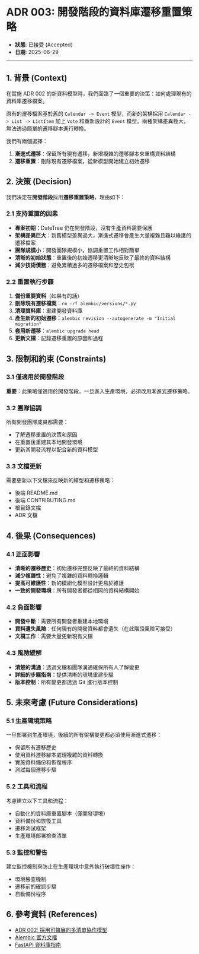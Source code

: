 # ADR 003: 開發階段的資料庫遷移重置策略

- **狀態**: 已接受 (Accepted)
- **日期**: 2025-06-29

---

## 1. 背景 (Context)

在實施 ADR 002 的新資料模型時，我們面臨了一個重要的決策：如何處理現有的資料庫遷移檔案。

原有的遷移檔案基於舊的 `Calendar -> Event` 模型，而新的架構採用 `Calendar -> List -> ListItem` 加上 `Vote` 和重新設計的 `Event` 模型。兩種架構差異極大，無法透過簡單的遷移腳本進行轉換。

我們有兩個選擇：
1. **漸進式遷移**：保留所有現有遷移，新增複雜的遷移腳本來重構資料結構
2. **遷移重置**：刪除現有遷移檔案，從新模型開始建立初始遷移

## 2. 決策 (Decision)

我們決定在**開發階段**採用**遷移重置策略**，理由如下：

### 2.1 支持重置的因素

- **專案初期**：DateTree 仍在開發階段，沒有生產資料需要保護
- **架構差異巨大**：新舊模型差異過大，漸進式遷移會產生大量複雜且難以維護的遷移檔案
- **團隊規模小**：開發團隊規模小，協調重置工作相對簡單
- **清晰的初始狀態**：重置後的初始遷移更清晰地反映了最終的資料結構
- **減少技術債務**：避免累積過多的遷移檔案和歷史包袱

### 2.2 重置執行步驟

1. **備份重要資料**（如果有的話）
2. **刪除現有遷移檔案**：`rm -rf alembic/versions/*.py`
3. **清理資料庫**：重建開發資料庫
4. **產生新的初始遷移**：`alembic revision --autogenerate -m "Initial migration"`
5. **套用新遷移**：`alembic upgrade head`
6. **更新文檔**：記錄遷移重置的原因和過程

## 3. 限制和約束 (Constraints)

### 3.1 僅適用於開發階段

**重要**：此策略僅適用於開發階段。一旦進入生產環境，必須改用漸進式遷移策略。

### 3.2 團隊協調

所有開發團隊成員都需要：
- 了解遷移重置的決策和原因
- 在重置後重建其本地開發環境
- 更新其開發流程以配合新的資料模型

### 3.3 文檔更新

需要更新以下文檔來反映新的模型和遷移策略：
- 後端 README.md
- 後端 CONTRIBUTING.md  
- 根目錄文檔
- ADR 文檔

## 4. 後果 (Consequences)

### 4.1 正面影響

- **清晰的遷移歷史**：初始遷移完整反映了最終的資料結構
- **減少複雜性**：避免了複雜的資料轉換邏輯
- **提高可維護性**：新的模組化模型設計更易於維護
- **一致的開發環境**：所有開發者都從相同的資料結構開始

### 4.2 負面影響

- **開發中斷**：需要所有開發者重建本地環境
- **資料遺失風險**：任何現有的開發資料都會遺失（在此階段風險可接受）
- **文檔工作**：需要大量更新現有文檔

### 4.3 風險緩解

- **清楚的溝通**：透過文檔和團隊溝通確保所有人了解變更
- **詳細的步驟指南**：提供清晰的環境重建步驟
- **版本控制**：所有變更都透過 Git 進行版本控制

## 5. 未來考慮 (Future Considerations)

### 5.1 生產環境策略

一旦部署到生產環境，後續的所有架構變更都必須使用漸進式遷移：
- 保留所有遷移歷史
- 使用資料遷移腳本處理複雜的資料轉換
- 實施資料備份和恢復程序
- 測試每個遷移步驟

### 5.2 工具和流程

考慮建立以下工具和流程：
- 自動化的資料庫重置腳本（僅開發環境）
- 資料備份和恢復工具
- 遷移測試框架
- 生產環境部署檢查清單

### 5.3 監控和警告

建立監控機制來防止在生產環境中意外執行破壞性操作：
- 環境檢查機制
- 遷移前的確認步驟
- 自動備份程序

## 6. 參考資料 (References)

- [ADR 002: 採用可擴展的多清單協作模型](002-adopt-extendable-multi-list-model.md)
- [Alembic 官方文檔](https://alembic.sqlalchemy.org/)
- [FastAPI 資料庫指南](https://fastapi.tiangolo.com/tutorial/databases/)
